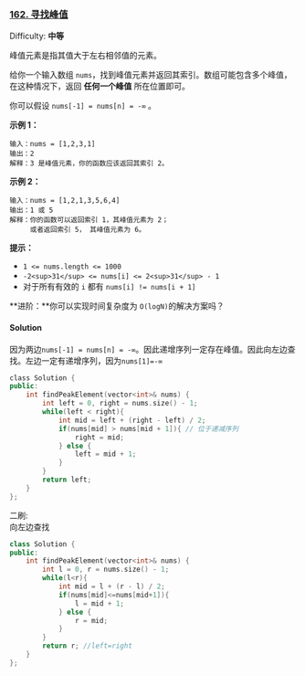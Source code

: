 ### [162\. 寻找峰值](https://leetcode-cn.com/problems/find-peak-element/)

Difficulty: **中等**


峰值元素是指其值大于左右相邻值的元素。

给你一个输入数组 `nums`，找到峰值元素并返回其索引。数组可能包含多个峰值，在这种情况下，返回 **任何一个峰值** 所在位置即可。

你可以假设 `nums[-1] = nums[n] = -∞` 。

**示例 1：**

```
输入：nums = [1,2,3,1]
输出：2
解释：3 是峰值元素，你的函数应该返回其索引 2。
```

**示例 2：**

```
输入：nums = [1,2,1,3,5,6,4]
输出：1 或 5 
解释：你的函数可以返回索引 1，其峰值元素为 2；
     或者返回索引 5， 其峰值元素为 6。
```

**提示：**

*   `1 <= nums.length <= 1000`
*   `-2<sup>31</sup> <= nums[i] <= 2<sup>31</sup> - 1`
*   对于所有有效的 `i` 都有 `nums[i] != nums[i + 1]`

**进阶：**你可以实现时间复杂度为 `O(logN)`的解决方案吗？


#### Solution

因为两边`nums[-1] = nums[n] = -∞`。因此递增序列一定存在峰值。因此向左边查找。左边一定有递增序列，因为`nums[1]=-∞`

```cpp
​class Solution {
public:
    int findPeakElement(vector<int>& nums) {
        int left = 0, right = nums.size() - 1;
        while(left < right){
            int mid = left + (right - left) / 2;
            if(nums[mid] > nums[mid + 1]){ // 位于递减序列
                right = mid;
            } else {
                left = mid + 1;
            }
        }
        return left;
    }
};
```



二刷:  
向左边查找
  
```cpp
class Solution {
public:
    int findPeakElement(vector<int>& nums) {
        int l = 0, r = nums.size() - 1;
        while(l<r){
            int mid = l + (r - l) / 2;
            if(nums[mid]<=nums[mid+1]){
                l = mid + 1;
            } else {
                r = mid;
            }
        }
        return r; //left=right
    }
};
```